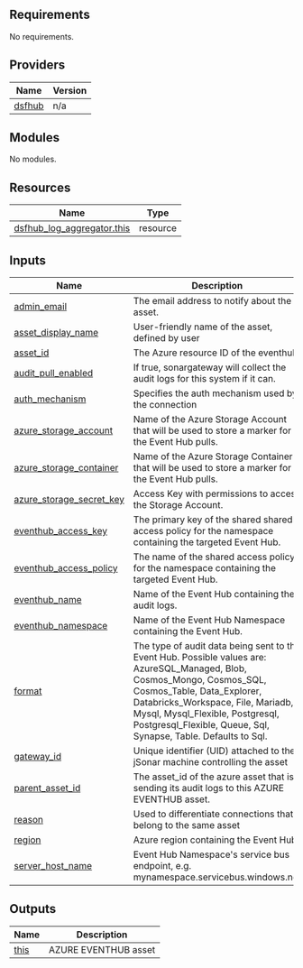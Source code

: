 <!-- BEGIN_TF_DOCS -->
## Requirements

No requirements.

## Providers

| Name | Version |
|------|---------|
| <a name="provider_dsfhub"></a> [dsfhub](#provider\_dsfhub) | n/a |

## Modules

No modules.

## Resources

| Name | Type |
|------|------|
| [dsfhub_log_aggregator.this](https://registry.terraform.io/providers/imperva/dsfhub/latest/docs/resources/log_aggregator) | resource |

## Inputs

| Name | Description | Type | Default | Required |
|------|-------------|------|---------|:--------:|
| <a name="input_admin_email"></a> [admin\_email](#input\_admin\_email) | The email address to notify about the asset. | `string` | n/a | yes |
| <a name="input_asset_display_name"></a> [asset\_display\_name](#input\_asset\_display\_name) | User-friendly name of the asset, defined by user | `string` | n/a | yes |
| <a name="input_asset_id"></a> [asset\_id](#input\_asset\_id) | The Azure resource ID of the eventhub. | `string` | n/a | yes |
| <a name="input_audit_pull_enabled"></a> [audit\_pull\_enabled](#input\_audit\_pull\_enabled) | If true, sonargateway will collect the audit logs for this system if it can. | `bool` | `false` | no |
| <a name="input_auth_mechanism"></a> [auth\_mechanism](#input\_auth\_mechanism) | Specifies the auth mechanism used by the connection | `string` | `null` | no |
| <a name="input_azure_storage_account"></a> [azure\_storage\_account](#input\_azure\_storage\_account) | Name of the Azure Storage Account that will be used to store a marker for the Event Hub pulls. | `string` | `null` | no |
| <a name="input_azure_storage_container"></a> [azure\_storage\_container](#input\_azure\_storage\_container) | Name of the Azure Storage Container that will be used to store a marker for the Event Hub pulls. | `string` | `null` | no |
| <a name="input_azure_storage_secret_key"></a> [azure\_storage\_secret\_key](#input\_azure\_storage\_secret\_key) | Access Key with permissions to access the Storage Account. | `string` | `null` | no |
| <a name="input_eventhub_access_key"></a> [eventhub\_access\_key](#input\_eventhub\_access\_key) | The primary key of the shared shared access policy for the namespace containing the targeted Event Hub. | `string` | `null` | no |
| <a name="input_eventhub_access_policy"></a> [eventhub\_access\_policy](#input\_eventhub\_access\_policy) | The name of the shared access policy for the namespace containing the targeted Event Hub. | `string` | `null` | no |
| <a name="input_eventhub_name"></a> [eventhub\_name](#input\_eventhub\_name) | Name of the Event Hub containing the audit logs. | `string` | `null` | no |
| <a name="input_eventhub_namespace"></a> [eventhub\_namespace](#input\_eventhub\_namespace) | Name of the Event Hub Namespace containing the Event Hub. | `string` | `null` | no |
| <a name="input_format"></a> [format](#input\_format) | The type of audit data being sent to the Event Hub. Possible values are: AzureSQL\_Managed, Blob, Cosmos\_Mongo, Cosmos\_SQL, Cosmos\_Table, Data\_Explorer, Databricks\_Workspace, File, Mariadb, Mysql,  Mysql\_Flexible, Postgresql, Postgresql\_Flexible, Queue, Sql, Synapse, Table. Defaults to Sql. | `string` | `"Sql"` | no |
| <a name="input_gateway_id"></a> [gateway\_id](#input\_gateway\_id) | Unique identifier (UID) attached to the jSonar machine controlling the asset | `string` | n/a | yes |
| <a name="input_parent_asset_id"></a> [parent\_asset\_id](#input\_parent\_asset\_id) | The asset\_id of the azure asset that is sending its audit logs to this AZURE EVENTHUB asset. | `string` | `null` | no |
| <a name="input_reason"></a> [reason](#input\_reason) | Used to differentiate connections that belong to the same asset | `string` | `"default"` | no |
| <a name="input_region"></a> [region](#input\_region) | Azure region containing the Event Hub. | `string` | `null` | no |
| <a name="input_server_host_name"></a> [server\_host\_name](#input\_server\_host\_name) | Event Hub Namespace's service bus endpoint, e.g. mynamespace.servicebus.windows.net | `string` | n/a | yes |

## Outputs

| Name | Description |
|------|-------------|
| <a name="output_this"></a> [this](#output\_this) | AZURE EVENTHUB asset |
<!-- END_TF_DOCS -->
